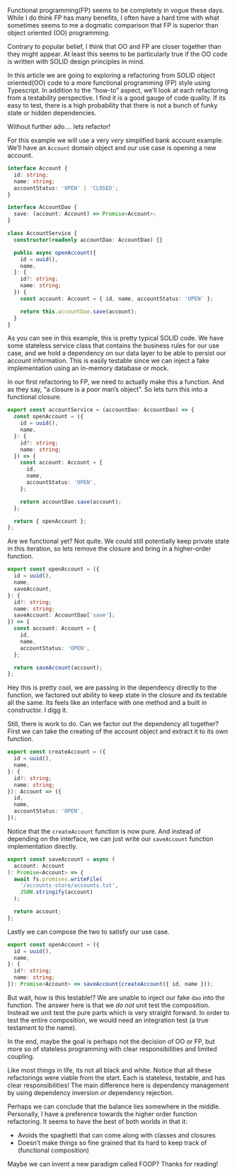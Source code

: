 Functional programming(FP) seems to be completely in vogue these days. While I do think FP has many benefits, I often have a hard time with what sometimes seems to me a dogmatic comparison that FP is superior than object oriented (OO) programming.

Contrary to popular belief, I think that OO and FP are closer together than they might appear. At least this seems to be particularly true if the OO code is written with SOLID design principles in mind.

In this article we are going to exploring a refactoring from SOLID object oriented(OO) code to a more functional programming (FP) style using Typescript. In addition to the “how-to” aspect, we’ll look at each refactoring from a testability perspective. I find it is a good gauge of code quality. If its easy to test, there is a high probability that there is not a bunch of funky state or hidden dependencies. 

Without further ado…. lets refactor!

For this example we will use a very *very* simplified bank account example. We’ll have an `Account` domain object and our use case is opening a new account.

```typescript
interface Account {
  id: string;
  name: string;
  accountStatus: 'OPEN' | 'CLOSED';
}

interface AccountDao {
  save: (account: Account) => Promise<Account>;
}

class AccountService {
  constructor(readonly accountDao: AccountDao) {}

  public async openAccount({
    id = uuid(),
    name,
  }: {
    id?: string;
    name: string;
  }) {
    const account: Account = { id, name, accountStatus: 'OPEN' };

    return this.accountDao.save(account);
  }
}
```

As you can see in this example, this is pretty typical SOLID code. We have some stateless service class that contains the business rules for our use case, and we hold a dependency on our data layer to be able to persist our account information. This is easily testable since we can inject a fake implementation using an in-memory database or mock.

In our first refactoring to FP, we need to actually make this a function. And as they say, “a closure is a poor man’s object”. So lets turn this into a functional closure.

```typescript
export const accountService = (accountDao: AccountDao) => {
  const openAccount = ({
    id = uuid(),
    name,
  }: {
    id?: string;
    name: string;
  }) => {
    const account: Account = {
      id,
      name,
      accountStatus: 'OPEN',
    };

    return accountDao.save(account);
  };

  return { openAccount };
};
```

Are we functional yet? Not quite. We could still potentially keep private state in this iteration, so lets remove the closure and bring in a higher-order function.

```typescript
export const openAccount = ({
  id = uuid(),
  name,
  saveAccount,
}: {
  id?: string;
  name: string;
  saveAccount: AccountDao['save'];
}) => {
  const account: Account = {
    id,
    name,
    accountStatus: 'OPEN',
  };

  return saveAccount(account);
};
```

Hey this is pretty cool, we are passing in the dependency directly to the function, we factored out ability to keep state in the closure and its testable all the same. Its feels like an interface with one method and a built in constructor. I digg it.

Still, there is work to do. Can we factor out the dependency all together? First we can take the creating of the account object and extract it to its own function. 

```typescript
export const createAccount = ({
  id = uuid(),
  name,
}: {
  id?: string;
  name: string;
}): Account => ({
  id,
  name,
  accountStatus: 'OPEN',
});
```

Notice that the `createAccount` function is now pure. And instead of depending on the interface, we can just write our `saveAccount` function implementation directly. 

```typescript
export const saveAccount = async (
  account: Account
): Promise<Account> => {
  await fs.promises.writeFile(
    '/accounts-store/accounts.txt',
    JSON.stringify(account)
  );

  return account;
};
```

Lastly we can compose the two to satisfy our use case.

```typescript
export const openAccount = ({
  id = uuid(),
  name,
}: {
  id?: string;
  name: string;
}): Promise<Account> => saveAccount(createAccount({ id, name }));
```

But wait, how is this testable!? We are unable to inject our fake `dao` into the function. The answer here is that we _do not_ unit test the composition. Instead we unit test the pure parts which is very straight forward. In order to test the entire composition, we would need an integration test (a true testament to the name).

In the end, maybe the goal is perhaps not the decision of OO or FP, but more so of stateless programming with clear responsibilities and limited coupling. 

Like most things in life, its not all black and white. Notice that all these refactorings were viable from the start. Each is stateless, testable, and has clear responsibilities! The main difference here is dependency management by using dependency inversion or dependency rejection.

Perhaps we can conclude that the balance lies somewhere in the middle. Personally, I have a preference towards the higher order function refactoring. It seems to have the best of both worlds in that it: 

- Avoids the spaghetti that can come along with classes and closures
- Doesn’t make things so fine grained that its hard to keep track of (functional composition)

Maybe we can invent a new paradigm called FOOP? Thanks for reading!